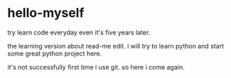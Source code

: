 # hello-myself
try learn code everyday even it's five years later.

the learning version about read-me edit.
i will try to learn python and start some great python project here.


it's not successfully first time i use git. 
so here i come again.
